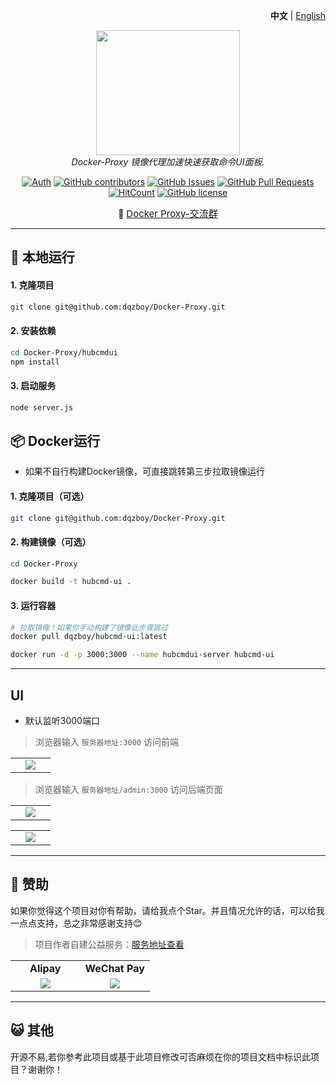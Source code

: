 <p align="right">
   <strong>中文</strong> | <a href="./README.en.md">English</a>
</p>

<div style="text-align: center">
  <p align="center">
  <img src="https://github.com/dqzboy/Docker-Proxy/assets/42825450/c187d66f-152e-4172-8268-e54bd77d48bb" width="230px" height="200px">
      <br>
      <i>Docker-Proxy 镜像代理加速快速获取命令UI面板.</i>
  </p>
</div>

<div align="center">

[![Auth](https://img.shields.io/badge/Auth-dqzboy-ff69b4)](https://github.com/dqzboy)
[![GitHub contributors](https://img.shields.io/github/contributors/dqzboy/Docker-Proxy)](https://github.com/dqzboy/Docker-Proxy/graphs/contributors)
[![GitHub Issues](https://img.shields.io/github/issues/dqzboy/Docker-Proxy.svg)](https://github.com/dqzboy/Docker-Proxy/issues)
[![GitHub Pull Requests](https://img.shields.io/github/stars/dqzboy/Docker-Proxy)](https://github.com/dqzboy/Docker-Proxy)
[![HitCount](https://views.whatilearened.today/views/github/dqzboy/Docker-Proxy.svg)](https://github.com/dqzboy/Docker-Proxy)
[![GitHub license](https://img.shields.io/github/license/dqzboy/Docker-Proxy)](https://github.com/dqzboy/Docker-Proxy/blob/main/LICENSE)


📢 <a href="https://t.me/+ghs_XDp1vwxkMGU9" style="font-size: 15px;">Docker Proxy-交流群</a>

</div>

---

## 📝 本地运行
#### 1. 克隆项目
```bash
git clone git@github.com:dqzboy/Docker-Proxy.git
```

#### 2. 安装依赖
```bash
cd Docker-Proxy/hubcmdui
npm install
```

#### 3. 启动服务
```bash
node server.js 
```

## 📦 Docker运行

- 如果不自行构建Docker镜像，可直接跳转第三步拉取镜像运行

#### 1. 克隆项目（可选）
```bash
git clone git@github.com:dqzboy/Docker-Proxy.git
```

#### 2. 构建镜像（可选）
```bash
cd Docker-Proxy

docker build -t hubcmd-ui .
```

#### 3. 运行容器
```bash
# 拉取镜像！如果你手动构建了镜像此步骤跳过
docker pull dqzboy/hubcmd-ui:latest

docker run -d -p 3000:3000 --name hubcmdui-server hubcmd-ui
```

---

## UI

- 默认监听3000端口

> 浏览器输入 `服务器地址:3000` 访问前端

<table>
    <tr>
        <td width="50%" align="center"><img src="https://github.com/user-attachments/assets/142ac19b-933f-46e8-85f9-5cb60a14c5cd"?raw=true"></td>
    </tr>
</table>

> 浏览器输入 `服务器地址/admin:3000` 访问后端页面

<table>
    <tr>
        <td width="50%" align="center"><img src="https://github.com/user-attachments/assets/d2f76296-e329-4941-9292-8d3d43e2bea4"?raw=true"></td>
    </tr>
</table>

<table>
    <tr>
        <td width="50%" align="center"><img src="https://github.com/user-attachments/assets/c3551c10-a2b4-431b-87b9-f5d408162e61"?raw=true"></td>
    </tr>
</table>

---

## 🫶 赞助
如果你觉得这个项目对你有帮助，请给我点个Star。并且情况允许的话，可以给我一点点支持，总之非常感谢支持😊

> 项目作者自建公益服务：[服务地址查看](https://uk.dqzboy.xyz/)

<table>
    <tr>
      <td width="50%" align="center"><b> Alipay </b></td>
      <td width="50%" align="center"><b> WeChat Pay </b></td>
    </tr>
    <tr>
        <td width="50%" align="center"><img src="https://github.com/dqzboy/Deploy_K8sCluster/assets/42825450/223fd099-9433-468b-b490-f9807bdd2035?raw=true"></td>
        <td width="50%" align="center"><img src="https://github.com/dqzboy/Deploy_K8sCluster/assets/42825450/9404460f-ea1b-446c-a0ae-6da96eb459e3?raw=true"></td>
    </tr>
</table>

---

## 😺 其他

开源不易,若你参考此项目或基于此项目修改可否麻烦在你的项目文档中标识此项目？谢谢你！